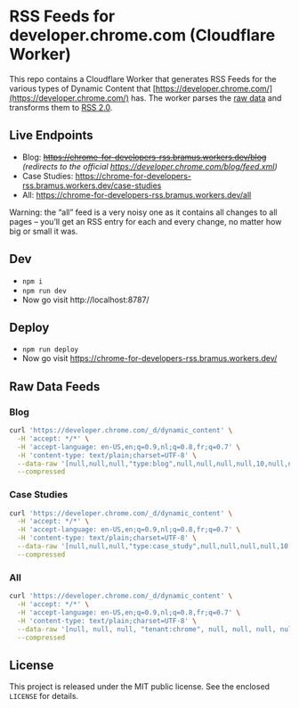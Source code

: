 # RSS Feeds for developer.chrome.com (Cloudflare Worker)

This repo contains a Cloudflare Worker that generates RSS Feeds for the various types of Dynamic Content that [https://developer.chrome.com/](https://developer.chrome.com/) has. The worker parses the [raw data](#raw-data-feeds) and transforms them to [RSS 2.0](https://www.rssboard.org/rss-specification).

## Live Endpoints

- Blog: ~~https://chrome-for-developers-rss.bramus.workers.dev/blog~~ _(redirects to the official https://developer.chrome.com/blog/feed.xml)_
- Case Studies: https://chrome-for-developers-rss.bramus.workers.dev/case-studies
- All: https://chrome-for-developers-rss.bramus.workers.dev/all

Warning: the “all” feed is a very noisy one as it contains all changes to all pages – you’ll get an RSS entry for each and every change, no matter how big or small it was.

## Dev

- `npm i`
- `npm run dev`
- Now go visit http://localhost:8787/

## Deploy

- `npm run deploy`
- Now go visit https://chrome-for-developers-rss.bramus.workers.dev/

## Raw Data Feeds

### Blog

```bash
curl 'https://developer.chrome.com/_d/dynamic_content' \
  -H 'accept: */*' \
  -H 'accept-language: en-US,en;q=0.9,nl;q=0.8,fr;q=0.7' \
  -H 'content-type: text/plain;charset=UTF-8' \
  --data-raw '[null,null,null,"type:blog",null,null,null,null,10,null,null,null,2]' \
  --compressed
```

### Case Studies

```bash
curl 'https://developer.chrome.com/_d/dynamic_content' \
  -H 'accept: */*' \
  -H 'accept-language: en-US,en;q=0.9,nl;q=0.8,fr;q=0.7' \
  -H 'content-type: text/plain;charset=UTF-8' \
  --data-raw '[null,null,null,"type:case_study",null,null,null,null,10,null,null,null,1]' \
  --compressed
```

### All

```bash
curl 'https://developer.chrome.com/_d/dynamic_content' \
  -H 'accept: */*' \
  -H 'accept-language: en-US,en;q=0.9,nl;q=0.8,fr;q=0.7' \
  -H 'content-type: text/plain;charset=UTF-8' \
  --data-raw '[null, null, null, "tenant:chrome", null, null, null, null, 100, null, null, null, 2, 1]' \
  --compressed
```

## License

This project is released under the MIT public license. See the enclosed `LICENSE` for details.

